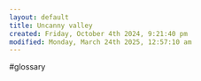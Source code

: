 ```yaml
---
layout: default
title: Uncanny valley
created: Friday, October 4th 2024, 9:21:40 pm
modified: Monday, March 24th 2025, 12:57:10 am
---
```


#glossary